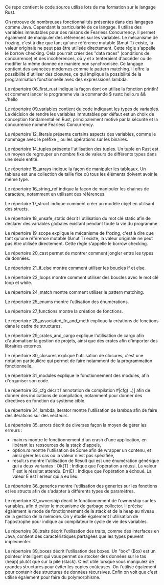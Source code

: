 Ce repo contient le code source utilisé lors de ma formation sur le langage Rust.

On retrouve de nombreuses fonctionnalités présentes dans des langages comme Java.
Cependant la particularité de ce langage.
Il utilise des variables immutables pour des raisons de Fearless Concurrency.
Il permet également de manipuler des références sur les variables.
Le mécanisme de frozing, c'est à dire que tant qu'une référence mutable (&mut T) existe, la valeur originale ne peut pas être utilisée directement. Cette règle s'appelle le borrow checking. Cela pourrait créer des "data races" (conditions de concurrence) et des incohérences, où y et x tenteraient d'accéder ou 
de modifier la même donnée de manière non synchronisée.
Ce langage contient des avancées modernes comme le pattern matching.
Il offre la possibilité d'utiliser des closures, ce qui implique la possibilité de la programmation fonctionnelle avec des expresssions lambda.

Le répertoire 06_first_rust indique la façon dont on utilise la fonction println! et comment lancer le programme via la commande $ rustc hello.rs && ./hello

Le répertoire 09_variables contient du code indiquant les types de variables.
La décision de rendre les variables immutables par défaut est un choix de conception 
fondamental en Rust, principalement motivé par la sécurité et la concurrence
nommé Fearless Concurrency.

Le répertoire 12_literals présente certains aspects des variables, comme le nommage avec le préfixe _ ou les opérations sur les binaires.

Le répertoire 14_tuples présente l'utilisation des tuples. 
Un tuple en Rust est un moyen de regrouper un nombre fixe de valeurs de différents types dans une seule entité.

Le répertoire 15_arrays indique la façon de manipuler les tableaux.
Un tableau est une collection de taille fixe où tous les éléments doivent avoir le même type.

Le répertoire 16_string_ref indique la façon de manipuler les chaines de caractère, notamment en utilisant des références.

Le répertoire 17_struct indique comment créer un modèle objet en utilisant des structs.

Le répertoire 18_unsafe_static décrit l'utilisation du mot clé static afin de déclarer des variables globales existant pendant toute la vie du programme.

Le répertoire 19_scope explique le mécanisme de frozing, c'est à dire que tant qu'une référence mutable (&mut T) existe, la valeur originale ne peut pas être utilisée directement. Cette règle s'appelle le borrow checking.

Le répertoire 20_cast permet de montrer comment jongler entre les types de données.

Le répertoire 21_if_else montre comment utiliser les boucles if et else.

Le répertoire 22_loops montre comment utiliser des boucles avec le mot clé loop et while.

Le répertoire 24_match montre comment utiliser le pattern matching.

Le répertoire 25_enums montre l'utlisation des énumérations.

Le répertoire 27_functions montre la création de fonctions.

Le répertoire 28_associated_fn_and_meth explique la créations de fonctions dans le cadre de structures.

Le répertoire 29_crates_and_cargo explique l'utilisation de cargo afin d'automatiser la gestion de projets, ainsi que des crates afin d'importer des librairies externes.

Le répertoire 30_closures explique l'utilisation de closures, c'est une notation particulière qui permet de faire notamment de la programmation fonctionnelle.

Le répertoire 31_modules explique le fonctionnement des modules, afin d'organiser son code.

Le répertoire 33_cfg décrit l'annotation de compilation #[cfg(...)] afin de donner des indications de compilation, notamment pour donner des directives en fonction du système cible.

Le répertoire 34_lambda_iterator montre l'utilisation de lambda afin de faire des itérations sur des vecteurs.

Le répertoire 35_errors décrit de diverses façon la moyen de gérer les erreurs :
  * main.rs montre le fonctionnement d'un crash d'une application, en libérant les ressources de la stack d'appels,
  * option.rs montre l'utilisation de Some afin de wrapper un contenu, et ainsi gérer les cas où la valeur n'est pas spécifiée,
  * result.rs montre l'utilisation de Result qui est une énumération générique qui a deux variantes :
    Ok(T) : Indique que l'opération a réussi. La valeur T est le résultat attendu.
    Err(E) : Indique que l'opération a échoué. La valeur E est l'erreur qui a eu lieu.

Le répertoire 36_generics montre l'utilisation des generics sur les fonctions et les structs afin de s'adapter à différents types de paramètres.

Le répertoire 37_ownership décrit le fonctionnement de l'ownership sur les variables, afin d'éviter le mécanisme de garbage collector.
Il précise également le mode de fonctionnement de la stack et de la heap au niveau de la gestion de la mémoire.
On y étudie également l'utilisation de l'apostrophe pour indique au compilateur le cycle de vie des variables.

Le répertoire 38_traits décrit l'utilisation des traits, comme des interfaces en Java, contient des caractéristiques partagées que les types peuvent implémenter.

Le répertoire 39_boxes décrit l'utilisation des boxes. Un "box" (Box<T>) est un pointeur intelligent qui vous permet de stocker des données sur le tas (heap) plutôt que sur la pile (stack). C'est utile lorsque vous manipulez de grandes structures pour éviter les copies coûteuses.
On l'utilise également pour contenir des structures de données récursives.
Enfin on voit que c'est utilisé également pour faire du polymorphisme.
